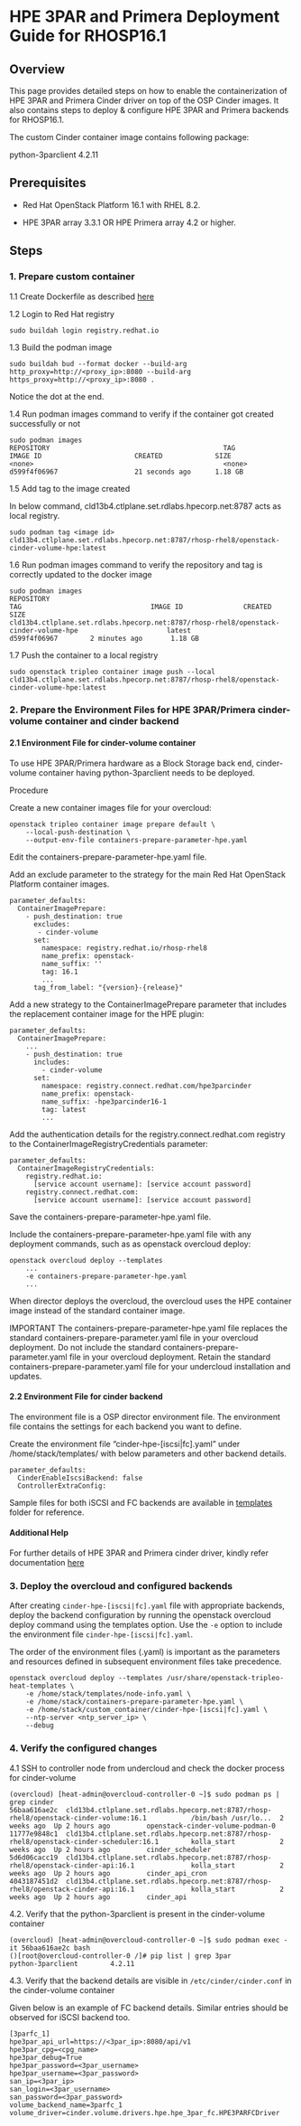 # HPE 3PAR and Primera Deployment Guide for RHOSP16.1

## Overview

This page provides detailed steps on how to enable the containerization of HPE 3PAR and Primera Cinder driver on top of the OSP Cinder images.
It also contains steps to deploy & configure HPE 3PAR and Primera backends for RHOSP16.1.

The custom Cinder container image contains following package:

python-3parclient 4.2.11

## Prerequisites

* Red Hat OpenStack Platform 16.1 with RHEL 8.2.

* HPE 3PAR array 3.3.1 OR HPE Primera array 4.2 or higher.

## Steps

### 1.	Prepare custom container

1.1	Create Dockerfile as described [here](https://github.com/hpe-storage/hpe-3par-cinder-rhosp16.1/blob/master/Dockerfile)

1.2	Login to Red Hat registry
```
sudo buildah login registry.redhat.io 
```

1.3	Build the podman image
```
sudo buildah bud --format docker --build-arg http_proxy=http://<proxy_ip>:8080 --build-arg https_proxy=http://<proxy_ip>:8080 . 
```
Notice the dot at the end.

1.4	Run podman images command to verify if the container got created successfully or not
```
sudo podman images
REPOSITORY                                           TAG                 IMAGE ID                       CREATED             SIZE
<none>                                               <none>              d599f4f06967                   21 seconds ago      1.18 GB
```

1.5	Add tag to the image created

In below command, cld13b4.ctlplane.set.rdlabs.hpecorp.net:8787 acts as local registry.

```
sudo podman tag <image id> cld13b4.ctlplane.set.rdlabs.hpecorp.net:8787/rhosp-rhel8/openstack-cinder-volume-hpe:latest
```

1.6	Run podman images command to verify the repository and tag is correctly updated to the docker image
```
sudo podman images
REPOSITORY                                                                                                            TAG                                IMAGE ID               CREATED                    SIZE
cld13b4.ctlplane.set.rdlabs.hpecorp.net:8787/rhosp-rhel8/openstack-cinder-volume-hpe                      latest                             d599f4f06967        2 minutes ago       1.18 GB
```

1.7	Push the container to a local registry
```
sudo openstack tripleo container image push --local cld13b4.ctlplane.set.rdlabs.hpecorp.net:8787/rhosp-rhel8/openstack-cinder-volume-hpe:latest
```

### 2.	Prepare the Environment Files for HPE 3PAR/Primera cinder-volume container and cinder backend

#### 2.1 Environment File for cinder-volume container

To use HPE 3PAR/Primera hardware as a Block Storage back end, cinder-volume container having python-3parclient needs to be deployed.

Procedure

Create a new container images file for your overcloud:

```
openstack tripleo container image prepare default \
    --local-push-destination \
    --output-env-file containers-prepare-parameter-hpe.yaml
```

Edit the containers-prepare-parameter-hpe.yaml file.

Add an exclude parameter to the strategy for the main Red Hat OpenStack Platform container images. 

```
parameter_defaults:
  ContainerImagePrepare:
    - push_destination: true
      excludes:
  	   - cinder-volume
      set:
        namespace: registry.redhat.io/rhosp-rhel8
        name_prefix: openstack-
        name_suffix: ''
        tag: 16.1
        ...
      tag_from_label: "{version}-{release}"
```

Add a new strategy to the ContainerImagePrepare parameter that includes the replacement container image for the HPE plugin:

```
parameter_defaults:
  ContainerImagePrepare:
    ...
    - push_destination: true
      includes:
        - cinder-volume
      set:
        namespace: registry.connect.redhat.com/hpe3parcinder
        name_prefix: openstack-
        name_suffix: -hpe3parcinder16-1
        tag: latest
        ...
```

Add the authentication details for the registry.connect.redhat.com registry to the ContainerImageRegistryCredentials parameter:

```
parameter_defaults:
  ContainerImageRegistryCredentials:
    registry.redhat.io:
      [service account username]: [service account password]
    registry.connect.redhat.com:
      [service account username]: [service account password]
```

Save the containers-prepare-parameter-hpe.yaml file.

Include the containers-prepare-parameter-hpe.yaml file with any deployment commands, such as as openstack overcloud deploy:

```
openstack overcloud deploy --templates
    ...
    -e containers-prepare-parameter-hpe.yaml
    ...
```

When director deploys the overcloud, the overcloud uses the HPE container image instead of the standard container image.

IMPORTANT
The containers-prepare-parameter-hpe.yaml file replaces the standard containers-prepare-parameter.yaml file in your overcloud deployment. Do not include the standard containers-prepare-parameter.yaml file in your overcloud deployment. Retain the standard containers-prepare-parameter.yaml file for your undercloud installation and updates.



#### 2.2 Environment File for cinder backend

The environment file is a OSP director environment file. The environment file contains the settings for each backend you want to define.

Create the environment file “cinder-hpe-[iscsi|fc].yaml” under /home/stack/templates/ with below parameters and other backend details.

```
parameter_defaults:
  CinderEnableIscsiBackend: false
  ControllerExtraConfig:
```

Sample files for both iSCSI and FC backends are available in [templates](https://github.com/traghavendra/hpe-3par-cinder-rhosp16.1/tree/main/templates) folder for reference.

#### Additional Help

For further details of HPE 3PAR and Primera cinder driver, kindly refer documentation [here](https://docs.openstack.org/cinder/victoria/configuration/block-storage/drivers/hpe-3par-driver.html)


### 3.	Deploy the overcloud and configured backends

After creating ```cinder-hpe-[iscsi|fc].yaml``` file with appropriate backends, deploy the backend configuration by running the openstack overcloud deploy command using the templates option.
Use the ```-e``` option to include the environment file ```cinder-hpe-[iscsi|fc].yaml```.

The order of the environment files (.yaml) is important as the parameters and resources defined in subsequent environment files take precedence.

```
openstack overcloud deploy --templates /usr/share/openstack-tripleo-heat-templates \
    -e /home/stack/templates/node-info.yaml \
    -e /home/stack/containers-prepare-parameter-hpe.yaml \
    -e /home/stack/custom_container/cinder-hpe-[iscsi|fc].yaml \
    --ntp-server <ntp_server_ip> \
    --debug
```

### 4.	Verify the configured changes

4.1	SSH to controller node from undercloud and check the docker process for cinder-volume
```
(overcloud) [heat-admin@overcloud-controller-0 ~]$ sudo podman ps | grep cinder
56baa616ae2c  cld13b4.ctlplane.set.rdlabs.hpecorp.net:8787/rhosp-rhel8/openstack-cinder-volume:16.1           /bin/bash /usr/lo...  2 weeks ago  Up 2 hours ago         openstack-cinder-volume-podman-0
11777e9848c1  cld13b4.ctlplane.set.rdlabs.hpecorp.net:8787/rhosp-rhel8/openstack-cinder-scheduler:16.1        kolla_start           2 weeks ago  Up 2 hours ago         cinder_scheduler
5d6d06cacc19  cld13b4.ctlplane.set.rdlabs.hpecorp.net:8787/rhosp-rhel8/openstack-cinder-api:16.1              kolla_start           2 weeks ago  Up 2 hours ago         cinder_api_cron
4043187451d2  cld13b4.ctlplane.set.rdlabs.hpecorp.net:8787/rhosp-rhel8/openstack-cinder-api:16.1              kolla_start           2 weeks ago  Up 2 hours ago         cinder_api
```

4.2.	Verify that the python-3parclient is present in the cinder-volume container
```
(overcloud) [heat-admin@overcloud-controller-0 ~]$ sudo podman exec -it 56baa616ae2c bash
()[root@overcloud-controller-0 /]# pip list | grep 3par
python-3parclient        4.2.11
```

4.3.	Verify that the backend details are visible in ```/etc/cinder/cinder.conf``` in the cinder-volume container

Given below is an example of FC backend details. Similar entries should be observed for iSCSI backend too.

```
[3parfc_1]
hpe3par_api_url=https://<3par_ip>:8080/api/v1
hpe3par_cpg=<cpg_name>
hpe3par_debug=True
hpe3par_password=<3par_username>
hpe3par_username=<3par_password>
san_ip=<3par_ip>
san_login=<3par_username>
san_password=<3par_password>
volume_backend_name=3parfc_1
volume_driver=cinder.volume.drivers.hpe.hpe_3par_fc.HPE3PARFCDriver
```

